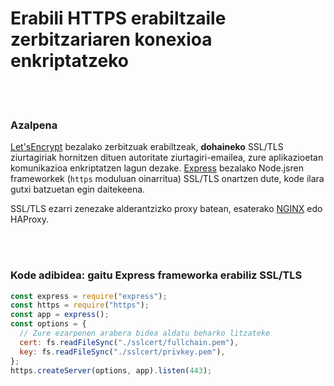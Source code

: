 # Erabili HTTPS erabiltzaile zerbitzariaren konexioa enkriptatzeko

<br/><br/>

### Azalpena


[Let'sEncrypt](https://letsencrypt.org/) bezalako zerbitzuak erabiltzeak, **dohaineko** SSL/TLS ziurtagiriak hornitzen dituen autoritate ziurtagiri-emailea, zure aplikazioetan komunikazioa enkriptatzen lagun dezake. [Express](http://expressjs.com/) bezalako Node.jsren frameworkek (`https` moduluan oinarritua) SSL/TLS onartzen dute, kode ilara gutxi batzuetan egin daitekeena.

SSL/TLS ezarri zenezake alderantzizko proxy batean, esaterako [NGINX](http://nginx.org/en/docs/http/configuring_https_servers.html) edo HAProxy.

<br/><br/>

### Kode adibidea: gaitu Express frameworka erabiliz SSL/TLS

```javascript
const express = require("express");
const https = require("https");
const app = express();
const options = {
  // Zure ezarpenen arabera bidea aldatu beharko litzateke
  cert: fs.readFileSync("./sslcert/fullchain.pem"),
  key: fs.readFileSync("./sslcert/privkey.pem"),
};
https.createServer(options, app).listen(443);
```

<br/><br/>
